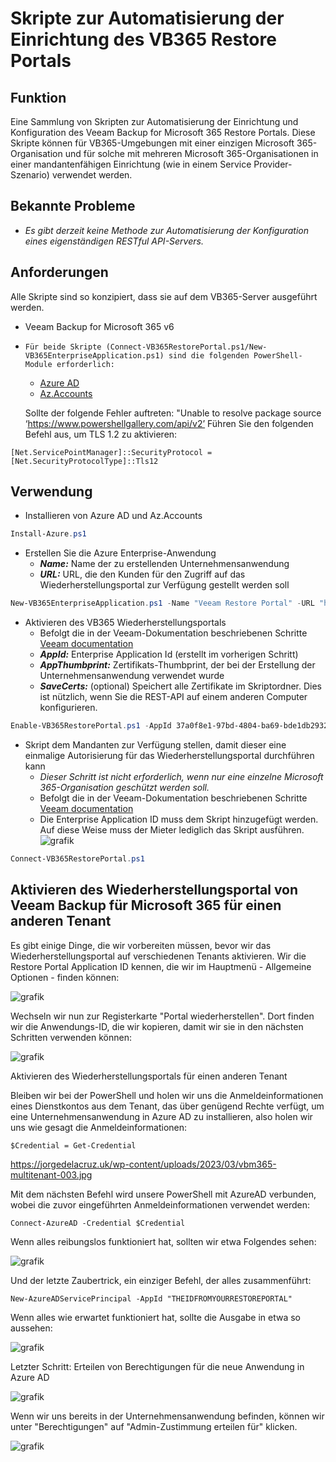 ﻿# Skripte zur Automatisierung der Einrichtung des VB365 Restore Portals

## Funktion

Eine Sammlung von Skripten zur Automatisierung der Einrichtung und Konfiguration des Veeam Backup for Microsoft 365 Restore Portals. Diese Skripte können für VB365-Umgebungen mit einer einzigen Microsoft 365-Organisation und für solche mit mehreren Microsoft 365-Organisationen in einer mandantenfähigen Einrichtung (wie in einem Service Provider-Szenario) verwendet werden.

## Bekannte Probleme

* *Es gibt derzeit keine Methode zur Automatisierung der Konfiguration eines eigenständigen RESTful API-Servers.*

## Anforderungen

Alle Skripte sind so konzipiert, dass sie auf dem VB365-Server ausgeführt werden.

* Veeam Backup for Microsoft 365 v6
*     Für beide Skripte (Connect-VB365RestorePortal.ps1/New-VB365EnterpriseApplication.ps1) sind die folgenden PowerShell-Module erforderlich:
  * [Azure AD](https://www.powershellgallery.com/packages/AzureAD)
  * [Az.Accounts](https://www.powershellgallery.com/packages/Az.Accounts)
  
  Sollte der folgende Fehler auftreten: "Unable to resolve package source ‘https://www.powershellgallery.com/api/v2’
  Führen Sie den folgenden Befehl aus, um TLS 1.2 zu aktivieren:
```
[Net.ServicePointManager]::SecurityProtocol = [Net.SecurityProtocolType]::Tls12
```
## Verwendung

* Installieren von Azure AD und Az.Accounts


```powershell
Install-Azure.ps1 
```

* Erstellen Sie die Azure Enterprise-Anwendung
  * ***Name:*** Name der zu erstellenden Unternehmensanwendung
  * ***URL:*** URL, die den Kunden für den Zugriff auf das Wiederherstellungsportal zur Verfügung gestellt werden soll

```powershell
New-VB365EnterpriseApplication.ps1 -Name "Veeam Restore Portal" -URL "https://veeam.domain:4443"
```

* Aktivieren des VB365 Wiederherstellungsportals
  * Befolgt die in der Veeam-Dokumentation beschriebenen Schritte [Veeam documentation](https://helpcenter.veeam.com/docs/vbo365/guide/ssp_configuration.html)
  * ***AppId:*** Enterprise Application Id (erstellt im vorherigen Schritt)
  * ***AppThumbprint:*** Zertifikats-Thumbprint, der bei der Erstellung der Unternehmensanwendung verwendet wurde
  * ***SaveCerts:*** (optional) Speichert alle Zertifikate im Skriptordner.
            Dies ist nützlich, wenn Sie die REST-API auf einem anderen Computer konfigurieren.

```powershell
Enable-VB365RestorePortal.ps1 -AppId 37a0f8e1-97bd-4804-ba69-bde1db293273 -AppThumbprint ccf2c168a2a4253532e27dba7e0093d6b6351f93 -SaveCerts
```

* Skript dem Mandanten zur Verfügung stellen, damit dieser eine einmalige Autorisierung für das Wiederherstellungsportal durchführen kann
  * *Dieser Schritt ist nicht erforderlich, wenn nur eine einzelne Microsoft 365-Organisation geschützt werden soll.*
  * Befolgt die in der Veeam-Dokumentation beschriebenen Schritte [Veeam documentation](https://helpcenter.veeam.com/docs/vbo365/guide/ssp_configuration.html)
  * Die Enterprise Application ID muss dem Skript hinzugefügt werden. Auf diese Weise muss der Mieter lediglich das Skript ausführen.
![grafik](https://user-images.githubusercontent.com/106468699/188834105-d5c47594-0ad9-4002-8df2-851d1ea6f5b2.png)

```powershell
Connect-VB365RestorePortal.ps1
```

## Aktivieren des Wiederherstellungsportal von Veeam Backup für Microsoft 365 für einen anderen Tenant

Es gibt einige Dinge, die wir vorbereiten müssen, bevor wir das Wiederherstellungsportal auf verschiedenen Tenants aktivieren. 
Wir die Restore Portal Application ID kennen, die wir im Hauptmenü - Allgemeine Optionen - finden können:

![grafik](https://user-images.githubusercontent.com/106468699/188847429-c5cd1a57-53eb-411b-9ff0-20e784af0d9a.png)

Wechseln wir nun zur Registerkarte "Portal wiederherstellen". Dort finden wir die Anwendungs-ID, die wir kopieren, damit wir sie in den nächsten Schritten verwenden können:

![grafik](https://user-images.githubusercontent.com/106468699/188865081-45f543cb-9313-4a09-9a24-254667b11f0c.png)

Aktivieren des Wiederherstellungsportals für einen anderen Tenant

Bleiben wir bei der PowerShell und holen wir uns die Anmeldeinformationen eines Dienstkontos aus dem Tenant, das über genügend Rechte verfügt, um eine Unternehmensanwendung in Azure AD zu installieren, also holen wir uns wie gesagt die Anmeldeinformationen:

```
$Credential = Get-Credential
```

https://jorgedelacruz.uk/wp-content/uploads/2023/03/vbm365-multitenant-003.jpg

Mit dem nächsten Befehl wird unsere PowerShell mit AzureAD verbunden, wobei die zuvor eingeführten Anmeldeinformationen verwendet werden:

```
Connect-AzureAD -Credential $Credential
```

Wenn alles reibungslos funktioniert hat, sollten wir etwa Folgendes sehen:

![grafik](https://user-images.githubusercontent.com/106468699/188865492-accf5a49-6c75-4028-a529-e0f9608f1181.png)

Und der letzte Zaubertrick, ein einziger Befehl, der alles zusammenführt:

```
New-AzureADServicePrincipal -AppId "THEIDFROMYOURRESTOREPORTAL"
```

Wenn alles wie erwartet funktioniert hat, sollte die Ausgabe in etwa so aussehen:

![grafik](https://user-images.githubusercontent.com/106468699/188865688-32044109-6c2b-4667-9cf5-159c60e92fce.png)

Letzter Schritt: Erteilen von Berechtigungen für die neue Anwendung in Azure AD

![grafik](https://user-images.githubusercontent.com/106468699/188866241-800422b7-6d9c-4317-b861-9ea1eedc004a.png)

Wenn wir uns bereits in der Unternehmensanwendung befinden, können wir unter "Berechtigungen" auf "Admin-Zustimmung erteilen für" klicken.

![grafik](https://user-images.githubusercontent.com/106468699/188866298-2ab1cd9b-f4b6-4253-a99f-a3f3ac8dc0f0.png)
